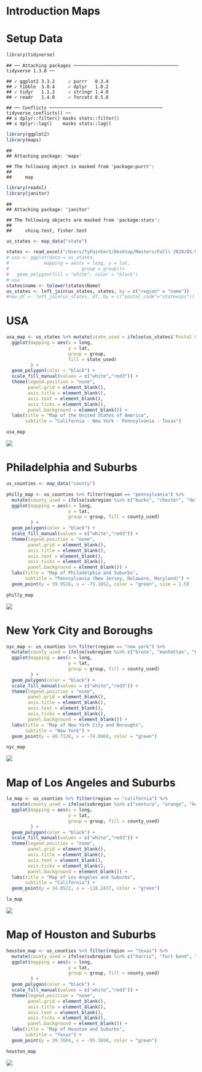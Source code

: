 Introduction Maps
================

# Setup Data

``` r
library(tidyverse)
```

    ## ── Attaching packages ─────────────────────────────────────── tidyverse 1.3.0 ──

    ## ✓ ggplot2 3.3.2     ✓ purrr   0.3.4
    ## ✓ tibble  3.0.4     ✓ dplyr   1.0.2
    ## ✓ tidyr   1.1.2     ✓ stringr 1.4.0
    ## ✓ readr   1.4.0     ✓ forcats 0.5.0

    ## ── Conflicts ────────────────────────────────────────── tidyverse_conflicts() ──
    ## x dplyr::filter() masks stats::filter()
    ## x dplyr::lag()    masks stats::lag()

``` r
library(ggplot2)
library(maps)
```

    ## 
    ## Attaching package: 'maps'

    ## The following object is masked from 'package:purrr':
    ## 
    ##     map

``` r
library(readxl)
library(janitor)
```

    ## 
    ## Attaching package: 'janitor'

    ## The following objects are masked from 'package:stats':
    ## 
    ##     chisq.test, fisher.test

``` r
us_states <- map_data("state")

states <- read_excel("/Users/TyPainter1/Desktop/Masters/Fall\ 2020/DS-5610/eda20-team5-project/2.\ Graph\ Creation/Maps/states.xlsx")
# usa <- ggplot(data = us_states,
#             mapping = aes(x = long, y = lat,
#                           group = group))+
#   geom_polygon(fill = "white", color = "black")
# usa
states$name <- tolower(states$Name)
us_states <- left_join(us_states, states, by = c("region" = "name"))
#new_df <- left_join(us_states, df, by = c("postal_code"="stateusps"))
```

# USA

``` r
usa_map <- us_states %>% mutate(state_used = ifelse(us_states$`Postal Code` %in% c("PA", "CA", "TX", "NY"), "Yes", "No")) %>% 
  ggplot(mapping = aes(x = long, 
                       y = lat, 
                       group = group, 
                       fill = state_used)
         ) +
  geom_polygon(color = "black") +
  scale_fill_manual(values = c("white","red3")) +
  theme(legend.position = "none",
        panel.grid = element_blank(),
        axis.title = element_blank(),
        axis.text = element_blank(),
        axis.ticks = element_blank(),
        panel.background = element_blank()) +
  labs(title = "Map of the United States of America",
       subtitle = "California - New York - Pennsylvania - Texas")

usa_map
```

![](intro-maps_files/figure-gfm/unnamed-chunk-2-1.png)<!-- -->

# Philadelphia and Suburbs

``` r
us_counties <- map_data("county")

philly_map <- us_counties %>% filter(region == "pennsylvania") %>%
  mutate(county_used = ifelse(subregion %in% c("bucks", "chester", "delaware", "montgomery", "philadelphia"), "y","n")) %>% 
  ggplot(mapping = aes(x = long, 
                       y = lat, 
                       group = group, fill = county_used)
         ) +
  geom_polygon(color = "black") +
  scale_fill_manual(values = c("white","red3")) +
  theme(legend.position = "none",
        panel.grid = element_blank(),
        axis.title = element_blank(),
        axis.text = element_blank(),
        axis.ticks = element_blank(),
        panel.background = element_blank()) +
  labs(title = "Map of Philadelphia and Suburbs",
       subtitle = "Pennsylvania (New Jersey, Delaware, Maryland)") +
  geom_point(y = 39.9526, x = -75.1652, color = "green", size = 1.5) 

philly_map
```

![](intro-maps_files/figure-gfm/unnamed-chunk-3-1.png)<!-- -->

# New York City and Boroughs

``` r
nyc_map <- us_counties %>% filter(region == "new york") %>%
  mutate(county_used = ifelse(subregion %in% c("bronx", "manhattan", "new york", "queens", "staten island", "brooklyn"), "y", "n")) %>% 
  ggplot(mapping = aes(x = long, 
                       y = lat, 
                       group = group, fill = county_used)
         ) +
  geom_polygon(color = "black") +
  scale_fill_manual(values = c("white","red3")) +
  theme(legend.position = "none",
        panel.grid = element_blank(),
        axis.title = element_blank(),
        axis.text = element_blank(),
        axis.ticks = element_blank(),
        panel.background = element_blank()) +
  labs(title = "Map of New York City and Boroughs",
       subtitle = "New York") +
  geom_point(y = 40.7128, x = -74.0060, color = "green") 

nyc_map
```

![](intro-maps_files/figure-gfm/unnamed-chunk-4-1.png)<!-- -->

# Map of Los Angeles and Suburbs

``` r
la_map <- us_counties %>% filter(region == "california") %>%
  mutate(county_used = ifelse(subregion %in% c("ventura", "orange", "kern", "san bernardino", "los angeles"), "y", "n")) %>% 
  ggplot(mapping = aes(x = long, 
                       y = lat, 
                       group = group, fill = county_used)
         ) +
  geom_polygon(color = "black") +
  scale_fill_manual(values = c("white","red3")) +
  theme(legend.position = "none",
        panel.grid = element_blank(),
        axis.title = element_blank(),
        axis.text = element_blank(),
        axis.ticks = element_blank(),
        panel.background = element_blank()) +
  labs(title = "Map of Los Angeles and Suburbs",
       subtitle = "California") +
  geom_point(y = 34.0522, x = -118.2437, color = "green") 

la_map
```

![](intro-maps_files/figure-gfm/unnamed-chunk-5-1.png)<!-- -->

# Map of Houston and Suburbs

``` r
houston_map <- us_counties %>% filter(region == "texas") %>%
  mutate(county_used = ifelse(subregion %in% c("harris", "fort bend", "montgomery", "waller", "liberty"), "y", "n")) %>% 
  ggplot(mapping = aes(x = long, 
                       y = lat, 
                       group = group, fill = county_used)
         ) +
  geom_polygon(color = "black") +
  scale_fill_manual(values = c("white","red3")) +
  theme(legend.position = "none",
        panel.grid = element_blank(),
        axis.title = element_blank(),
        axis.text = element_blank(),
        axis.ticks = element_blank(),
        panel.background = element_blank()) +
  labs(title = "Map of Houston and Suburbs",
       subtitle = "Texas") +
  geom_point(y = 29.7604, x = -95.3698, color = "green") 

houston_map
```

![](intro-maps_files/figure-gfm/unnamed-chunk-6-1.png)<!-- -->

